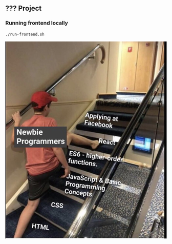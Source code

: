 ## ??? Project

### Running frontend locally
```sh
./run-frontend.sh
```
![image](./react-frontend/src/img/me.jpg)